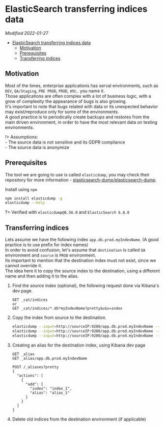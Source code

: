 # ElasticSearch transferring indices data

*Modified 2022-01-27*

- [ElasticSearch transferring indices data](#elasticsearch-transferring-indices-data)
  - [Motivation](#motivation)
  - [Prerequisites](#prerequisites)
  - [Transferring indices](#transferring-indices)

## Motivation

Most of the times, enterprise applications has serval environments, such as ``DEV``, ``QA/Staging``, ``PRE PROD``, ``PROD``, etc.. you name it.<br>
Those applications are often complex with a lot of business logic, with a grow of complexity the appearance of bugs is also growing.<br>
It's important to note that bugs related with data or its unexpected behavior may exist/reproduce only for some of the environments.<br>
А good practice is to periodically create backups and restores from the main driven environment, in order to have the most relevant data on testing environments.

!> Assumptions:<br>- The source data is not sensitive and its GDPR compliance<br>- The source data is anonymize
  
## Prerequisites

The tool we are going to use is called ``elasticdump``, you may check their repository for more information - [elasticsearch-dump/elasticsearch-dump](https://github.com/elasticsearch-dump/elasticsearch-dump).

Install using ``npm``

```bash
npm install elasticdump -g
elasticdump --help
```

?> Verified with ``elasticdump@6.56.0`` and ``ElasticSearch 6.8.0``

## Transferring indices

Lets assume we have the following index ``app.db.prod.myIndexName``. (A good practice is to use prefix for index names)<br>
In order to avoid confusion, let's assume that ``destination`` is called ``QA`` environment and ``source`` is ``PROD`` environment.<br>
Its important to mention that the destination index must not exist, since we cannot override it.<br>
The idea here it to copy the source index to the destination, using a different name and then adding it to the alias.<br>

1. Find the source index (optional), the following request done via Kibana's dev page.
   ```curl
   GET _cat/indices
   or
   GET _cat/indices/*.db*myIndexName?pretty&v&s=index
   ```
2. Copy the index from source to the destination.<br>
   ```bash
   elasticdump --input=http://sourceIP:9200/app.db.prod.myIndexName --output=http://destinationIP:9200/app.db.qa.202201.myIndexName --type=analyzer
   elasticdump --input=http://sourceIP:9200/app.db.prod.myIndexName --output=http://destinationIP:9200/app.db.qa.202201.myIndexName --type=mapping
   elasticdump --input=http://sourceIP:9200/app.db.prod.myIndexName --output=http://destinationIP:9200/app.db.qa.202201.myIndexName --type=data
   ```
3. Creating an alias for the destination index, using Kibana dev page
   ```curl
   GET _alias
   GET _alias/app.db.prod.myIndexName
   ```
   ```curl
   POST /_aliases?pretty
   {
     "actions": [
       {
         "add": {
           "index": "index_1",
           "alias": "alias_1"
         }
       }
     ]
   }
   ```
4. Delete old indices from the destination environment (if applicable)
